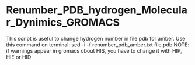 # Renumber_PDB_hydrogen_Molecular_Dynimics_GROMACS
This script is useful to change hydrogen number in file pdb for amber. 
Use this command on terminal: sed -i -f renumber_pdb_amber.txt file.pdb 
NOTE: if warnings appear in gromacs obout HIS, you have to change it with HIP, HIE or HID
